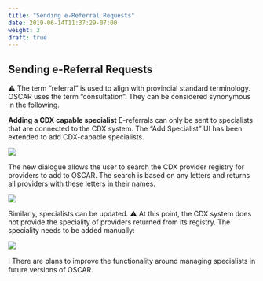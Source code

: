 ```yaml
---
title: "Sending e-Referral Requests"
date: 2019-06-14T11:37:29-07:00
weight: 3
draft: true
---
```




## Sending e-Referral Requests

⚠️ The term “referral” is used to align with provincial standard terminology. OSCAR uses the term “consultation”. They can be considered synonymous in the following.

**Adding a CDX capable specialist**
E-referrals can only be sent to specialists that are connected to the CDX system. The “Add Specialist” UI has been extended to add CDX-capable specialists.

![](https://paper-attachments.dropbox.com/s_D8F55B926E14BC491F2DAD18D930CB06AD57C72BB921C2ECDB6B0AA89F2D0027_1558132363494_image.png)


The new dialogue allows the user to search the CDX provider registry for providers to add to OSCAR. The search is based on any letters and returns all providers with these letters in their names.

![](https://paper-attachments.dropbox.com/s_D8F55B926E14BC491F2DAD18D930CB06AD57C72BB921C2ECDB6B0AA89F2D0027_1558132543256_image.png)


Similarly, specialists can be updated.
⚠️ At this point, the CDX system does not provide the speciality of providers returned from its registry. The speciality needs to be added manually:

![](https://paper-attachments.dropbox.com/s_D8F55B926E14BC491F2DAD18D930CB06AD57C72BB921C2ECDB6B0AA89F2D0027_1558132847335_image.png)


ℹ️ There are plans to improve the functionality around managing specialists in future versions of OSCAR.
